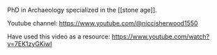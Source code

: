 PhD in Archaeology specialized in the [[stone age]].

Youtube channel: https://www.youtube.com/@niccisherwood1550

Have used this video as a resource: https://www.youtube.com/watch?v=7EK1zyGKiwI
